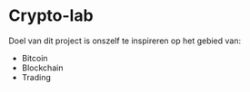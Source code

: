 # Crypto-lab

Doel van dit project is onszelf te inspireren op het gebied van:

* Bitcoin
* Blockchain
* Trading

